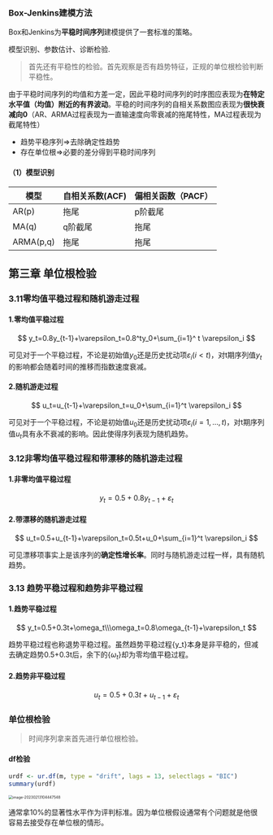 ### Box-Jenkins建模方法

Box和Jenkins为**平稳时间序列**建模提供了一套标准的策略。

模型识别、参数估计、诊断检验.

> 首先还有平稳性的检验。首先观察是否有趋势特征，正规的单位根检验判断平稳性。

由于平稳时间序列的均值和方差一定，因此平稳时间序列的时序图应表现为**在特定水平值（均值）附近的有界波动**。平稳的时间序列的自相关系数图应表现为**很快衰减向0**（AR、ARMA过程表现为一直输速度向零衰减的拖尾特性，MA过程表现为截尾特性）

- 趋势平稳序列=>去除确定性趋势
- 存在单位根=>必要的差分得到平稳时间序列

#### （1）模型识别

| 模型      | 自相关系数(ACF) | 偏相关函数（PACF） |
| --------- | --------------- | ------------------ |
| AR(p)     | 拖尾            | p阶截尾            |
| MA(q)     | q阶截尾         | 拖尾               |
| ARMA(p,q) | 拖尾            | 拖尾               |

#### 

## 第三章 单位根检验

### 3.11零均值平稳过程和随机游走过程

#### 1.零均值平稳过程

$$
y_t=0.8y_{t-1}+\varepsilon_t=0.8^ty_0+\sum_{i=1}^ t \varepsilon_i
$$

可见对于一个平稳过程，不论是初始值$y_0$还是历史扰动项$\varepsilon_i(i<t)$，对t期序列值$y_t$的影响都会随着时间的推移而指数速度衰减。



#### 2.随机游走过程

$$
u_t=u_{t-1}+\varepsilon_t=u_0+\sum_{i=1}^t \varepsilon_i
$$

可见对于一个平稳过程，不论是初始值$u_0$还是历史扰动项$\varepsilon_i(i=1,...,t)$，对t期序列值$u_t$具有永不衰减的影响。因此使得序列表现为随机趋势。

### 3.12非零均值平稳过程和带漂移的随机游走过程

#### 1.非零均值平稳过程

$$
y_t=0.5+0.8y_{t-1}+\varepsilon_t
$$

#### 2.带漂移的随机游走过程

$$
u_t=0.5+u_{t-1}+\varepsilon_t=0.5t+u_0+\sum_{i=1}^t \varepsilon_i
$$

可见漂移项事实上是该序列的**确定性增长率**。同时与随机游走过程一样，具有随机趋势。

### 3.13 趋势平稳过程和趋势非平稳过程

#### 1.趋势平稳过程

$$
y_t=0.5+0.3t+\omega_t\\\omega_t=0.8\omega_{t-1}+\varepsilon_t
$$

趋势平稳过程也称退势平稳过程。虽然趋势平稳过程{y_t}本身是非平稳的，但减去确定趋势0.5+0.3t后，余下的{$\omega_t$}却为零均值平稳过程。



#### 2.趋势非平稳过程


$$
u_t=0.5+0.3t+u_{t-1}+\varepsilon_t
$$











### 单位根检验

> 时间序列拿来首先进行单位根检验。

#### df检验

```r
urdf <- ur.df(m, type = "drift", lags = 13, selectlags = "BIC")
summary(urdf)
```

<img src="D:\Typora_picture\image-20230213104447548.png" alt="image-20230213104447548" style="zoom:50%;" />

通常拿10%的显著性水平作为评判标准。因为单位根假设通常有个问题就是他很容易去接受存在单位根的情形。






















